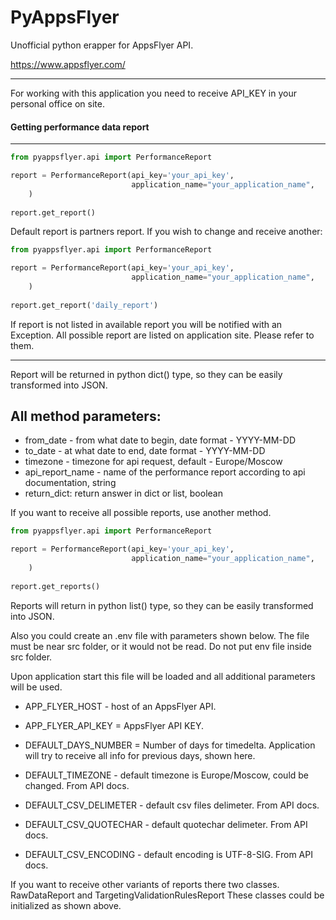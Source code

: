 # PyAppsFlyer

Unofficial python erapper for AppsFlyer API.

https://www.appsflyer.com/

---

For working with this application you need to receive API_KEY in your
personal office on site.


#### Getting performance data report

---

```python
from pyappsflyer.api import PerformanceReport

report = PerformanceReport(api_key='your_api_key',
                           application_name="your_application_name",
    )
    
report.get_report()
```

Default report is partners report. If you wish to change and receive another:
```python
from pyappsflyer.api import PerformanceReport

report = PerformanceReport(api_key='your_api_key',
                           application_name="your_application_name",
    )
    
report.get_report('daily_report')
```
If report is not listed in available report you will be notified with an Exception.
All possible report are listed on application site. Please refer to them.

---
Report will be returned in python dict() type, so they can be easily transformed into JSON.

All method parameters:
---
* from_date - from what date to begin, date format - YYYY-MM-DD
* to_date - at what date to end, date format - YYYY-MM-DD
* timezone - timezone for api request, default - Europe/Moscow
* api_report_name - name of the performance report according to api documentation, string
* return_dict: return answer in dict or list, boolean

If you want to receive all possible reports, use another method.

```python
from pyappsflyer.api import PerformanceReport

report = PerformanceReport(api_key='your_api_key',
                           application_name="your_application_name",
    )
    
report.get_reports()
```
Reports will return in python list() type, so they can be easily transformed into JSON.


Also you could create an .env file with parameters shown below. The file must be near src
folder, or it would not be read. Do not put env file inside src folder.

Upon application start this file will be loaded and all additional parameters will be used.

* APP_FLYER_HOST  - host of an AppsFlyer API.
* APP_FLYER_API_KEY = AppsFlyer API KEY.

* DEFAULT_DAYS_NUMBER = Number of days for timedelta.
                      Application will try to receive all info for previous days, shown here.
* DEFAULT_TIMEZONE - default timezone is Europe/Moscow, could be changed. From API docs.
* DEFAULT_CSV_DELIMETER - default csv files delimeter. From API docs.
* DEFAULT_CSV_QUOTECHAR - default quotechar delimeter. From API docs.
* DEFAULT_CSV_ENCODING - default encoding is UTF-8-SIG. From API docs.

If you want to receive other variants of reports there two classes.
RawDataReport and TargetingValidationRulesReport
These classes could be initialized as shown above. 



